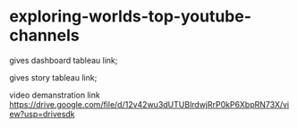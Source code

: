 # exploring-worlds-top-youtube-channels



gives dashboard tableau link;


gives story tableau link;

video demanstration link https://drive.google.com/file/d/12v42wu3dUTUBlrdwjRrP0kP6XbpRN73X/view?usp=drivesdk
